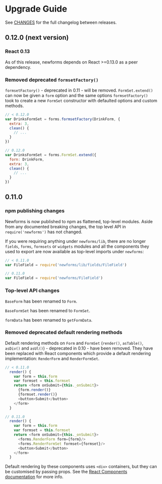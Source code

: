 # Upgrade Guide

See [CHANGES](https://github.com/insin/newforms/blob/react/CHANGES.md) for the
full changelog between releases.

## 0.12.0 (next version)

### React 0.13

As of this release, newforms depends on React >=0.13.0 as a peer dependency.

### Removed deprecated `formsetFactory()`

`formsetFactory()` - deprecated in 0.11 - will be removed. `FormSet.extend()`
can now be given a `form` option and the same options `formsetFactory()` took to
create a new `FormSet` constructor with defaulted options and custom methods.

```javascript
// < 0.12.0
var DrinksFormSet = forms.formsetFactory(DrinkForm, {
  extra: 3,
  clean() {
    // ...
  }
})

// 0.12.0
var DrinksFormSet = forms.FormSet.extend({
  forn: DrinkForm,
  extra: 3,
  clean() {
    // ...
  }
})
```

## 0.11.0

### npm publishing changes

Newforms is now published to npm as flattened, top-level modules. Aside from any
documented breaking changes, the top level API in `require('newforms')` has not
changed.

If you were requiring anything under `newforms/lib`, there are no longer
`fields`, `forms`, `formsets` or `widgets` modules and all the components they
used to export are now available as top-level imports under `newforms`:

```javascript
// < 0.11.0
var FileField = require('newforms/lib/fields/FileField')

// 0.11.0
var FileField = require('newforms/FileField')
```

### Top-level API changes

`BaseForm` has been renamed to `Form`.

`BaseFormSet` has been renamed to `FormSet`.

`formData` has been renamed to `getFormData`.

### Removed deprecated default rendering methods

Default rendering methods on `Form` and `FormSet` (`render()`, `asTable()`,
`asDiv()` and `asUl()`) - deprecated in 0.10 - have been removed. They have been
replaced with React components which provide a default rendering implementation:
`RenderForm` and `RenderFormSet`.

```javascript
// < 0.11.0
  render() {
    var form = this.form
    var formset = this.formset
    return <form onSubmit={this._onSubmit}>
      {form.render()}
      {formset.render()}
      <button>Submit</button>
    </form>
  }

// 0.11.0
  render() {
    var form = this.form
    var formset = this.formset
    return <form onSubmit={this._onSubmit}>
      <forms.RenderForm form={form}/>
      <forms.RenderFormSet formset={formset}/>
      <button>Submit</button>
    </form>
  }
```

Default rendering by these components uses `<div>` containers, but they can be
customised by passing props. See the
[React Components documentation](http://newforms.readthedocs.org/en/latest/react_components.html)
for more info.